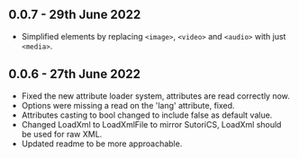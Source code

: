 ## 0.0.7 - 29th June 2022

- Simplified elements by replacing `<image>`, `<video>` and `<audio>` with just  `<media>`.

## 0.0.6 - 27th June 2022

- Fixed the new attribute loader system, attributes are read correctly now.
- Options were missing a read on the 'lang' attribute, fixed.
- Attributes casting to bool changed to include false as default value.
- Changed LoadXml to LoadXmlFile to mirror SutoriCS, LoadXml should be used for raw XML.
- Updated readme to be more approachable.